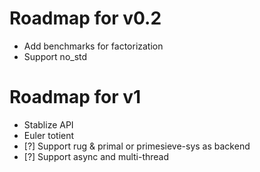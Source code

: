 # Roadmap for v0.2
- Add benchmarks for factorization
- Support no_std

# Roadmap for v1
- Stablize API
- Euler totient
- [?] Support rug & primal or primesieve-sys as backend
- [?] Support async and multi-thread
